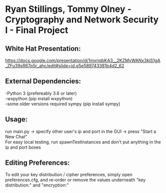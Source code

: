 # Ryan Stillings, Tommy Olney - Cryptography and Network Security I - Final Project  
## White Hat Presentation:  
https://docs.google.com/presentation/d/1mxnqbKA3__2KZMvWANx3kjS1gA_ZFu39sR67p5r_ahc/edit#slide=id.g5e589743381b4d2_62  
  
## External Dependencies:  
-Python 3 (prefereably 3.6 or later)  
-wxpython (pip install wxpython)  
-some older versions required sympy (pip install sympy)  
  
## Usage:  
run main.py -> specify other user's ip and port in the GUI -> press "Start a New Chat"  
For easy local testing, run spawnTestInstances and don't put anything in the ip and port boxes  
  
## Editing Preferences:  
To edit your key distribution / cipher preferences, simply open preferences.cfg, and re-order or remove the values underneath "key distribution:" and "encryption:"
